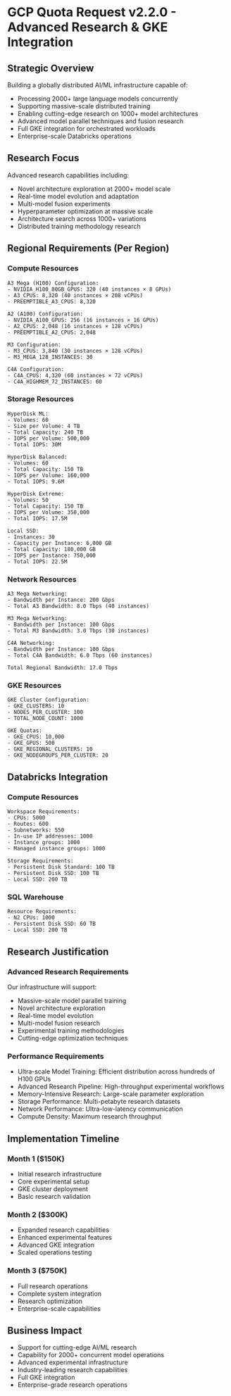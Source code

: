 # GCP Quota Request v2.2.0 - Advanced Research & GKE Integration

## Strategic Overview
Building a globally distributed AI/ML infrastructure capable of:
- Processing 2000+ large language models concurrently
- Supporting massive-scale distributed training
- Enabling cutting-edge research on 1000+ model architectures
- Advanced model parallel techniques and fusion research
- Full GKE integration for orchestrated workloads
- Enterprise-scale Databricks operations

## Research Focus
Advanced research capabilities including:
- Novel architecture exploration at 2000+ model scale
- Real-time model evolution and adaptation
- Multi-model fusion experiments
- Hyperparameter optimization at massive scale
- Architecture search across 1000+ variations
- Distributed training methodology research

## Regional Requirements (Per Region)

### Compute Resources
```
A3 Mega (H100) Configuration:
- NVIDIA_H100_80GB_GPUS: 320 (40 instances × 8 GPUs)
- A3_CPUS: 8,320 (40 instances × 208 vCPUs)
- PREEMPTIBLE_A3_CPUS: 8,320

A2 (A100) Configuration:
- NVIDIA_A100_GPUS: 256 (16 instances × 16 GPUs)
- A2_CPUS: 2,048 (16 instances × 128 vCPUs)
- PREEMPTIBLE_A2_CPUS: 2,048

M3 Configuration:
- M3_CPUS: 3,840 (30 instances × 128 vCPUs)
- M3_MEGA_128_INSTANCES: 30

C4A Configuration:
- C4A_CPUS: 4,320 (60 instances × 72 vCPUs)
- C4A_HIGHMEM_72_INSTANCES: 60
```

### Storage Resources
```
HyperDisk ML:
- Volumes: 60
- Size per Volume: 4 TB
- Total Capacity: 240 TB
- IOPS per Volume: 500,000
- Total IOPS: 30M

HyperDisk Balanced:
- Volumes: 60
- Total Capacity: 150 TB
- IOPS per Volume: 160,000
- Total IOPS: 9.6M

HyperDisk Extreme:
- Volumes: 50
- Total Capacity: 150 TB
- IOPS per Volume: 350,000
- Total IOPS: 17.5M

Local SSD:
- Instances: 30
- Capacity per Instance: 6,000 GB
- Total Capacity: 180,000 GB
- IOPS per Instance: 750,000
- Total IOPS: 22.5M
```

### Network Resources
```
A3 Mega Networking:
- Bandwidth per Instance: 200 Gbps
- Total A3 Bandwidth: 8.0 Tbps (40 instances)

M3 Mega Networking:
- Bandwidth per Instance: 100 Gbps
- Total M3 Bandwidth: 3.0 Tbps (30 instances)

C4A Networking:
- Bandwidth per Instance: 100 Gbps
- Total C4A Bandwidth: 6.0 Tbps (60 instances)

Total Regional Bandwidth: 17.0 Tbps
```

### GKE Resources
```
GKE Cluster Configuration:
- GKE_CLUSTERS: 10
- NODES_PER_CLUSTER: 100
- TOTAL_NODE_COUNT: 1000

GKE Quotas:
- GKE_CPUS: 10,000
- GKE_GPUS: 500
- GKE_REGIONAL_CLUSTERS: 10
- GKE_NODEGROUPS_PER_CLUSTER: 20
```

## Databricks Integration

### Compute Resources
```
Workspace Requirements:
- CPUs: 5000
- Routes: 600
- Subnetworks: 550
- In-use IP addresses: 1000
- Instance groups: 1000
- Managed instance groups: 1000

Storage Requirements:
- Persistent Disk Standard: 100 TB
- Persistent Disk SSD: 100 TB
- Local SSD: 200 TB
```

### SQL Warehouse
```
Resource Requirements:
- N2 CPUs: 1000
- Persistent Disk SSD: 60 TB
- Local SSD: 200 TB
```

## Research Justification

### Advanced Research Requirements
Our infrastructure will support:
- Massive-scale model parallel training
- Novel architecture exploration
- Real-time model evolution
- Multi-model fusion research
- Experimental training methodologies
- Cutting-edge optimization techniques

### Performance Requirements
- Ultra-scale Model Training: Efficient distribution across hundreds of H100 GPUs
- Advanced Research Pipeline: High-throughput experimental workflows
- Memory-Intensive Research: Large-scale parameter exploration
- Storage Performance: Multi-petabyte research datasets
- Network Performance: Ultra-low-latency communication
- Compute Density: Maximum research throughput

## Implementation Timeline

### Month 1 ($150K)
- Initial research infrastructure
- Core experimental setup
- GKE cluster deployment
- Basic research validation

### Month 2 ($300K)
- Expanded research capabilities
- Enhanced experimental features
- Advanced GKE integration
- Scaled operations testing

### Month 3 ($750K)
- Full research operations
- Complete system integration
- Research optimization
- Enterprise-scale capabilities

## Business Impact
- Support for cutting-edge AI/ML research
- Capability for 2000+ concurrent model operations
- Advanced experimental infrastructure
- Industry-leading research capabilities
- Full GKE integration
- Enterprise-grade research operations
